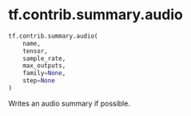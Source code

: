 <div itemscope itemtype="http://developers.google.com/ReferenceObject">
<meta itemprop="name" content="tf.contrib.summary.audio" />
<meta itemprop="path" content="Stable" />
</div>

# tf.contrib.summary.audio

``` python
tf.contrib.summary.audio(
    name,
    tensor,
    sample_rate,
    max_outputs,
    family=None,
    step=None
)
```

Writes an audio summary if possible.